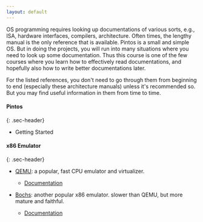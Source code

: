 ```yaml
---
layout: default
---
```


OS programming requires looking up documentations of various sorts, e.g., ISA, hardware interfaces, 
compilers, architecture. Often times, the lengthy manual is the only reference that is available. 
Pintos is a small and simple OS. But in doing the projects, you will run into many situations where 
you need to look up some documentation. Thus this course is one of the few courses where you learn
how to effectively read documentations, and hopefully also how to write better documentations later.

For the listed references, you don't need to go through them from beginning to end (especially these
architecture manuals) unless it's recommended so. But you may find useful information in them from 
time to time.

#### Pintos
{: .sec-header}

* Getting Started


#### x86 Emulator
{: .sec-header}

* [QEMU](http://www.qemu.org): a popular, fast CPU emulator and virtualizer.
	- [Documentation](http://wiki.qemu.org/Qemu-doc.html)

* [Bochs](http://bochs.sourceforge.net): another popular x86 emulator. slower than QEMU, but more mature and faithful.
	- [Documentation]()
